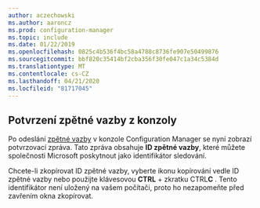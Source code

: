 ```yaml
---
author: aczechowski
ms.author: aaroncz
ms.prod: configuration-manager
ms.topic: include
ms.date: 01/22/2019
ms.openlocfilehash: 0825c4b536f4bc58a4788c8736fe907e50499876
ms.sourcegitcommit: bbf820c35414bf2cba356f30fe047c1a34c5384d
ms.translationtype: MT
ms.contentlocale: cs-CZ
ms.lasthandoff: 04/21/2020
ms.locfileid: "81717045"
---
```

## <a name="confirmation-of-console-feedback"></a><a name="bkmk_feedback"></a>Potvrzení zpětné vazby z konzoly
<!--3556010-->

Po odeslání [zpětné vazby](../../../../understand/find-help.md#product-feedback) v konzole Configuration Manager se nyní zobrazí potvrzovací zpráva. Tato zpráva obsahuje **ID zpětné vazby**, které můžete společnosti Microsoft poskytnout jako identifikátor sledování. 

Chcete-li zkopírovat ID zpětné vazby, vyberte ikonu kopírování vedle ID zpětné vazby nebo použijte klávesovou **CTRL**  +  zkratku CTRL**C** . Tento identifikátor není uložený na vašem počítači, proto ho nezapomeňte před zavřením okna zkopírovat. 

